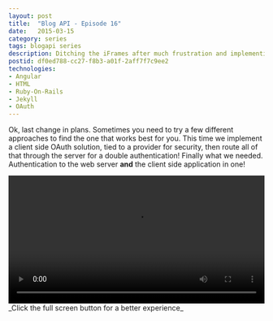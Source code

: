 ```yaml
---
layout: post
title:  "Blog API - Episode 16"
date:   2015-03-15
category: series
tags: blogapi series
description: Ditching the iFrames after much frustration and implementing a client side OAuth provider
postid: df0ed788-cc27-f8b3-a01f-2aff7f7c9ee2
technologies:
- Angular
- HTML
- Ruby-On-Rails
- Jekyll
- OAuth
---
```


Ok, last change in plans. Sometimes you need to try a few different approaches to find the one that works best for you. This time we implement a client side OAuth solution, tied to a provider for security, then route all of that through the server for a double authentication! Finally what we needed. Authentication to the web server **and** the client side application in one!

<video style="width:100%;" controls>
	<source src="http://videos.quarrantine.com:8000?name=blogapi16.mp4" type="video/mp4">
</video>
_Click the full screen button for a better experience_
